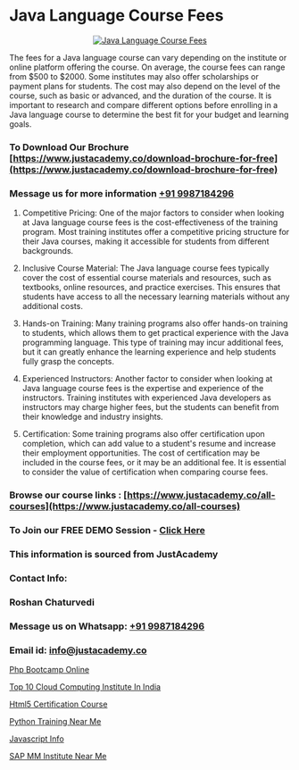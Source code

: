 # Java Language Course Fees

<p align="center">
  <a href="https://justacademy.co/course-detail/core-java-training">
    <img src="https://justacademy.co/storage2/course_image/1677245426_course_image.webp" alt="Java Language Course Fees">
  </a>
</p>


The fees for a Java language course can vary depending on the institute or online platform offering the course. On average, the course fees can range from $500 to $2000. Some institutes may also offer scholarships or payment plans for students. The cost may also depend on the level of the course, such as basic or advanced, and the duration of the course. It is important to research and compare different options before enrolling in a Java language course to determine the best fit for your budget and learning goals. 
### To Download Our Brochure [https://www.justacademy.co/download-brochure-for-free](https://www.justacademy.co/download-brochure-for-free)
### Message us for more information [+91 9987184296](https://api.whatsapp.com/send?phone=919987184296)
1) Competitive Pricing: One of the major factors to consider when looking at Java language course fees is the cost-effectiveness of the training program. Most training institutes offer a competitive pricing structure for their Java courses, making it accessible for students from different backgrounds.

2) Inclusive Course Material: The Java language course fees typically cover the cost of essential course materials and resources, such as textbooks, online resources, and practice exercises. This ensures that students have access to all the necessary learning materials without any additional costs.

3) Hands-on Training: Many training programs also offer hands-on training to students, which allows them to get practical experience with the Java programming language. This type of training may incur additional fees, but it can greatly enhance the learning experience and help students fully grasp the concepts.

4) Experienced Instructors: Another factor to consider when looking at Java language course fees is the expertise and experience of the instructors. Training institutes with experienced Java developers as instructors may charge higher fees, but the students can benefit from their knowledge and industry insights.

5) Certification: Some training programs also offer certification upon completion, which can add value to a student's resume and increase their employment opportunities. The cost of certification may be included in the course fees, or it may be an additional fee. It is essential to consider the value of certification when comparing course fees.

### Browse our course links : [https://www.justacademy.co/all-courses](https://www.justacademy.co/all-courses) 
### To Join our FREE DEMO Session - [Click Here](https://www.justacademy.co/register-for-course-demo)


### This information is sourced from JustAcademy
### Contact Info:
### Roshan Chaturvedi
### Message us on Whatsapp: [+91 9987184296](https://api.whatsapp.com/send?phone=919987184296)
### Email id: [info@justacademy.co](mailto:info@justacademy.co)
                
[Php Bootcamp Online](https://www.linkedin.com/pulse/php-bootcamp-online-justacademy-boston-4ozpe?trackingId=mv7MGI6mN%2BjXpM6V35B34w%3D%3D&lipi=urn%3Ali%3Apage%3Ad_flagship3_company_admin%3BJZkpBKQJT0CqKHGVOkLUTQ%3D%3D)

[Top 10 Cloud Computing Institute In India](https://www.linkedin.com/pulse/top-10-cloud-computing-institute-india-justacademy-pune-9daoc?trackingId=hhkIDNybbId9RzudWmIFIQ%3D%3D&lipi=urn%3Ali%3Apage%3Ad_flagship3_company_admin%3BVDf%2FJ3L7TWm0o%2FfSLXyFIg%3D%3D)

[Html5 Certification Course](https://medium.com/@surajvaishnav5015/html5-certification-course-37dfaa0f8525)

[Python Training Near Me](https://medium.com/@roneet705/python-training-near-me-cc31fd3ec288)

[Javascript Info](https://justacademyin.github.io/Articles/Javascript-Info)

[SAP MM Institute Near Me](https://justacademyin.github.io/Articles/SAP-MM-Institute-Near-Me)

